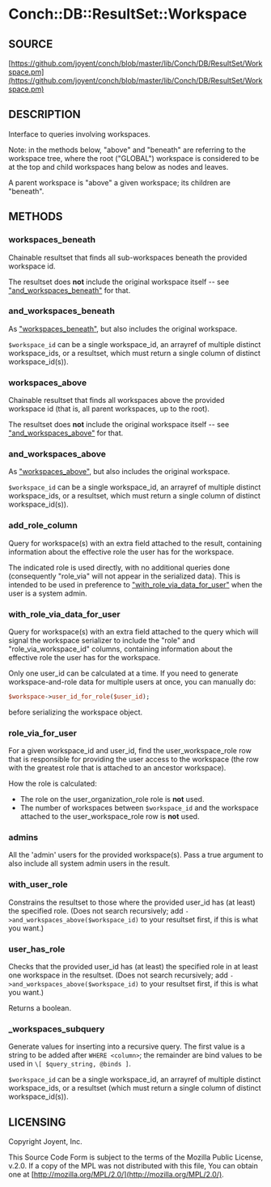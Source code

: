 # Conch::DB::ResultSet::Workspace

## SOURCE

[https://github.com/joyent/conch/blob/master/lib/Conch/DB/ResultSet/Workspace.pm](https://github.com/joyent/conch/blob/master/lib/Conch/DB/ResultSet/Workspace.pm)

## DESCRIPTION

Interface to queries involving workspaces.

Note: in the methods below, "above" and "beneath" are referring to the workspace tree,
where the root ("GLOBAL") workspace is considered to be at the top and child
workspaces hang below as nodes and leaves.

A parent workspace is "above" a given workspace; its children are "beneath".

## METHODS

### workspaces\_beneath

Chainable resultset that finds all sub-workspaces beneath the provided workspace id.

The resultset does **not** include the original workspace itself -- see
["and\_workspaces\_beneath"](#and_workspaces_beneath) for that.

### and\_workspaces\_beneath

As ["workspaces\_beneath"](#workspaces_beneath), but also includes the original workspace.

`$workspace_id` can be a single workspace\_id, an arrayref of multiple distinct workspace\_ids,
or a resultset, which must return a single column of distinct workspace\_id(s)).

### workspaces\_above

Chainable resultset that finds all workspaces above the provided workspace id (that is, all
parent workspaces, up to the root).

The resultset does **not** include the original workspace itself -- see
["and\_workspaces\_above"](#and_workspaces_above) for that.

### and\_workspaces\_above

As ["workspaces\_above"](#workspaces_above), but also includes the original workspace.

`$workspace_id` can be a single workspace\_id, an arrayref of multiple distinct workspace\_ids,
or a resultset, which must return a single column of distinct workspace\_id(s)).

### add\_role\_column

Query for workspace(s) with an extra field attached to the result, containing information about
the effective role the user has for the workspace.

The indicated role is used directly, with no additional queries done (consequently "role\_via"
will not appear in the serialized data). This is intended to be used in preference to
["with\_role\_via\_data\_for\_user"](#with_role_via_data_for_user) when the user is a system admin.

### with\_role\_via\_data\_for\_user

Query for workspace(s) with an extra field attached to the query which will signal the
workspace serializer to include the "role" and "role\_via\_workspace\_id" columns, containing
information about the effective role the user has for the workspace.

Only one user\_id can be calculated at a time. If you need to generate workspace-and-role data
for multiple users at once, you can manually do:

```perl
$workspace->user_id_for_role($user_id);
```

before serializing the workspace object.

### role\_via\_for\_user

For a given workspace\_id and user\_id, find the user\_workspace\_role row that is responsible for
providing the user access to the workspace (the row with the greatest role that is attached to
an ancestor workspace).

How the role is calculated:

- The role on the user\_organization\_role role is **not** used.
- The number of workspaces between `$workspace_id` and the workspace attached to the
user\_workspace\_role row is **not** used.

### admins

All the 'admin' users for the provided workspace(s).  Pass a true argument to also include all
system admin users in the result.

### with\_user\_role

Constrains the resultset to those where the provided user\_id has (at least) the specified role.
(Does not search recursively; add `->and_workspaces_above($workspace_id)` to your
resultset first, if this is what you want.)

### user\_has\_role

Checks that the provided user\_id has (at least) the specified role in at least one workspace in
the resultset. (Does not search recursively; add `->and_workspaces_above($workspace_id)`
to your resultset first, if this is what you want.)

Returns a boolean.

### \_workspaces\_subquery

Generate values for inserting into a recursive query.
The first value is a string to be added after `WHERE <column>`; the remainder are bind
values to be used in `\[ $query_string, @binds ]`.

`$workspace_id` can be a single workspace\_id, an arrayref of multiple distinct workspace\_ids,
or a resultset (which must return a single column of distinct workspace\_id(s)).

## LICENSING

Copyright Joyent, Inc.

This Source Code Form is subject to the terms of the Mozilla Public License,
v.2.0. If a copy of the MPL was not distributed with this file, You can obtain
one at [http://mozilla.org/MPL/2.0/](http://mozilla.org/MPL/2.0/).
